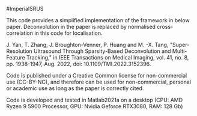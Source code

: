 #ImperialSRUS

This code provides a simplified implementation of the framework in below paper. Deconvolution in the paper is replaced by normalised cross-correlation in this code for localisation.

J. Yan, T. Zhang, J. Broughton-Venner, P. Huang and M. -X. Tang, "Super-Resolution Ultrasound Through Sparsity-Based Deconvolution and Multi-Feature Tracking," in IEEE Transactions on Medical Imaging, vol. 41, no. 8, pp. 1938-1947, Aug. 2022, doi: 10.1109/TMI.2022.3152396.  


Code is published under a Creative Common license for non-commercial use (CC-BY-NC), and therefore can be used for non-commercial, personal or academic use as long as the paper is correctly cited.

Code is developed and tested in Matlab2021a on a desktop (CPU: AMD Ryzen 9 5900 Processor, GPU: Nvidia Geforce RTX3080, RAM: 128 Gb)
